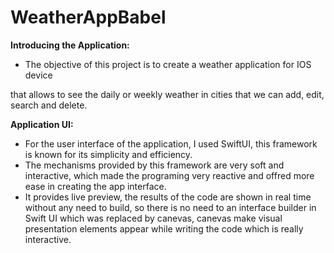 # WeatherAppBabel

**Introducing the Application:**

- The objective of this project is to create a weather application for IOS device

that allows to see the daily or weekly weather in cities that we can add, edit, search and delete.

**Application UI:**

- For the user interface of the application, I used SwiftUI, this framework is known for its simplicity and efficiency.
- The mechanisms provided by this framework are very soft and interactive, which made the programing very reactive and offred more ease in creating the app interface.
- It provides live preview, the results of the code are shown in real time without any need to build, so there is no need to an interface builder in Swift UI which was replaced by canevas, canevas make visual presentation elements appear while writing the code which is really interactive.
